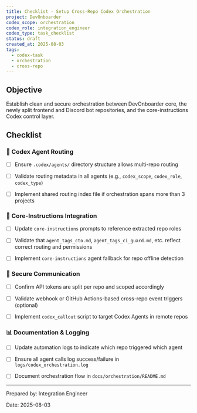 ```yaml
---
title: Checklist - Setup Cross-Repo Codex Orchestration
project: DevOnboarder
codex_scope: orchestration
codex_role: integration_engineer
codex_type: task_checklist
status: draft
created_at: 2025-08-03
tags:
  - codex-task
  - orchestration
  - cross-repo
---
```


## Objective

Establish clean and secure orchestration between DevOnboarder core, the newly split frontend and Discord bot repositories, and the core-instructions Codex control layer.

## Checklist

### 🧭 Codex Agent Routing

* [ ] Ensure `.codex/agents/` directory structure allows multi-repo routing

* [ ] Validate routing metadata in all agents (e.g., `codex_scope`, `codex_role`, `codex_type`)

* [ ] Implement shared routing index file if orchestration spans more than 3 projects

### 🔁 Core-Instructions Integration

* [ ] Update `core-instructions` prompts to reference extracted repo roles

* [ ] Validate that `agent_tags_cto.md`, `agent_tags_ci_guard.md`, etc. reflect correct routing and permissions

* [ ] Implement `core-instructions` agent fallback for repo offline detection

### 🔗 Secure Communication

* [ ] Confirm API tokens are split per repo and scoped accordingly

* [ ] Validate webhook or GitHub Actions-based cross-repo event triggers (optional)

* [ ] Implement `codex_callout` script to target Codex Agents in remote repos

### 📊 Documentation & Logging

* [ ] Update automation logs to indicate which repo triggered which agent

* [ ] Ensure all agent calls log success/failure in `logs/codex_orchestration.log`

* [ ] Document orchestration flow in `docs/orchestration/README.md`

---

Prepared by: Integration Engineer

Date: 2025-08-03
